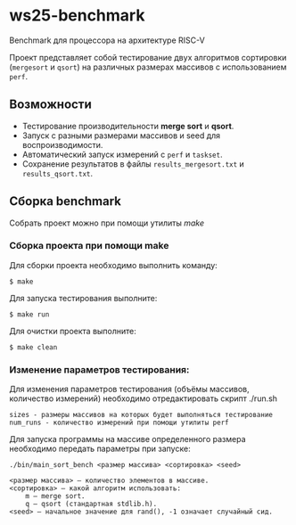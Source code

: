 # ws25-benchmark

Benchmark для процессора на архитектуре RISC-V

Проект представляет собой тестирование двух алгоритмов сортировки (`mergesort` и `qsort`) на различных размерах массивов с использованием `perf`.  

## Возможности
- Тестирование производительности **merge sort** и **qsort**.  
- Запуск с разными размерами массивов и seed для воспроизводимости.  
- Автоматический запуск измерений с `perf` и `taskset`.  
- Сохранение результатов в файлы `results_mergesort.txt` и `results_qsort.txt`.  


## Сборка benchmark

Собрать проект можно при помощи утилиты *make*

### Сборка проекта при помощи make

Для сборки проекта необходимо выполнить команду:

```
$ make 
```
Для запуска тестирования выполните:

```
$ make run 
```
Для очистки проекта выполните:

```
$ make clean
```

### Изменение параметров тестирования:
Для изменения параметров тестирования (объёмы массивов, количество измерений) необходимо отредактировать скрипт ./run.sh
```
sizes - размеры массивов на которых будет выполняться тестирование
num_runs - количество измерений при помощи утилиты perf
```
Для запуска программы на массиве определенного размера необходимо передать параметры при запуске:
```
./bin/main_sort_bench <размер массива> <сортировка> <seed>

<размер массива> — количество элементов в массиве.
<сортировка> — какой алгоритм использовать:
    m — merge sort.
    q — qsort (стандартная stdlib.h).
<seed> — начальное значение для rand(), -1 означает случайный сид.
```



